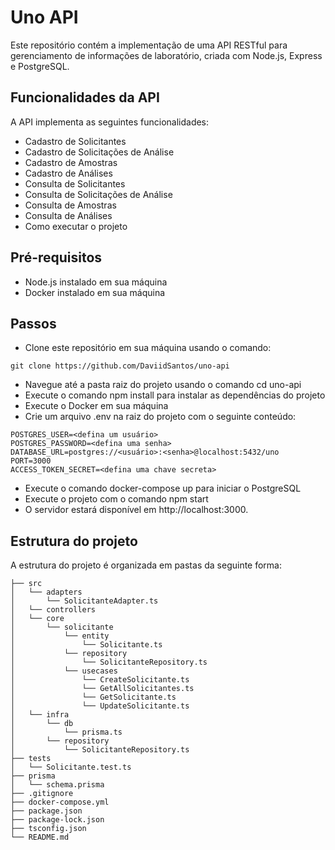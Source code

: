 # Uno API

Este repositório contém a implementação de uma API RESTful para gerenciamento de informações de laboratório, criada com Node.js, Express e PostgreSQL.

## Funcionalidades da API
A API implementa as seguintes funcionalidades:

- Cadastro de Solicitantes
- Cadastro de Solicitações de Análise
- Cadastro de Amostras
- Cadastro de Análises
- Consulta de Solicitantes
- Consulta de Solicitações de Análise
- Consulta de Amostras
- Consulta de Análises
- Como executar o projeto

## Pré-requisitos
- Node.js instalado em sua máquina
- Docker instalado em sua máquina

## Passos
- Clone este repositório em sua máquina usando o comando: 
``` 
git clone https://github.com/DaviidSantos/uno-api 
```
- Navegue até a pasta raiz do projeto usando o comando cd uno-api
- Execute o comando npm install para instalar as dependências do projeto
- Execute o Docker em sua máquina
- Crie um arquivo .env na raiz do projeto com o seguinte conteúdo:
```
POSTGRES_USER=<defina um usuário>
POSTGRES_PASSWORD=<defina uma senha>
DATABASE_URL=postgres://<usuário>:<senha>@localhost:5432/uno
PORT=3000
ACCESS_TOKEN_SECRET=<defina uma chave secreta>
```
- Execute o comando docker-compose up para iniciar o PostgreSQL
- Execute o projeto com o comando npm start
- O servidor estará disponível em http://localhost:3000.

## Estrutura do projeto
A estrutura do projeto é organizada em pastas da seguinte forma:

``` 
├── src
│   └── adapters
│       └── SolicitanteAdapter.ts
│   └── controllers
│   └── core
│       └── solicitante
│           └── entity
│               └── Solicitante.ts
│           └── repository
│               └── SolicitanteRepository.ts
│           └── usecases
│               └── CreateSolicitante.ts
│               └── GetAllSolicitantes.ts
│               └── GetSolicitante.ts
│               └── UpdateSolicitante.ts   
│   └── infra
│       └── db
│           └── prisma.ts
│       └── repository
│           └── SolicitanteRepository.ts
├── tests
│   └── Solicitante.test.ts
├── prisma
│   └── schema.prisma
├── .gitignore
├── docker-compose.yml
├── package.json
├── package-lock.json
├── tsconfig.json
└── README.md
```

